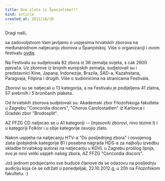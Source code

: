 ```yaml
---
title: Dva zlata iz Španjolske!!!
kind: article
created_at: 2012/10/20
---
```


Dragi naši,

sa zadovoljstvom Vam javljamo o uspjesima hrvatskih zborova na međunarodnom natjecanju zborova u Španjolskoj. Više o organizaciji i ovom festivalu [ovdje](http://www.interkultur.com/competitions-festivals/international-competitions/canta-al-mar-festival-coral-internacional/canta-al-mar-2012/).

Na Festivalu su sudjelovala 82 zbora iz 36 zemalja svijeta, s cak 2600 pjevača. Uz zborove iz brojnih europskih zemalja, sudjelovali su i predstavnici Kine, Japana, Indonezije, Brazila, SAD-a, Kazahstana, Paragvaja, Filipina i drugih. Više o sudionicima na stranicama Festivala.

Zborovi su se natjecali u 13 kategorija, a na Festivalu je podijeljena 41 zlatna, 57 srebrnih i 5 brončanih plaketa.

Od hrvatskih zborova sudjelovali su: Akademski zbor Filozofskoga fakulteta u Zagrebu "Concordia discors", "Chorus Carolostadien" iz Karlovca i Gradski zbor "Brodosplit".

AZ FFZG CD natjecao se u A1 kategoriji -- (mjesoviti zborovi, nivo tezine I) i u kategoriji Folklor i u obje kategorije osvojio zlato.

Nakon uspjeha na natjecanju HTV-a "Do posljednjeg zbora" i osvojenog zlata (pobjednik kategorije B1 i posebna nagrada HDS-a za najbolju izvedbu skladbe hrvatskog autora) na natjecanju u KDVL u Zagrebu prošlog lipnja, ovo je novi veliki uspjeh našeg zbora, AZ FFZG "Concordia discors".

Još jednom podsjećamo sve buduće članove da se odazovu na posljednju audiciju koja će se održati u ponedjeljak, 22.10.2012.g, u 20h na Filozofskom fakultetu. :)
